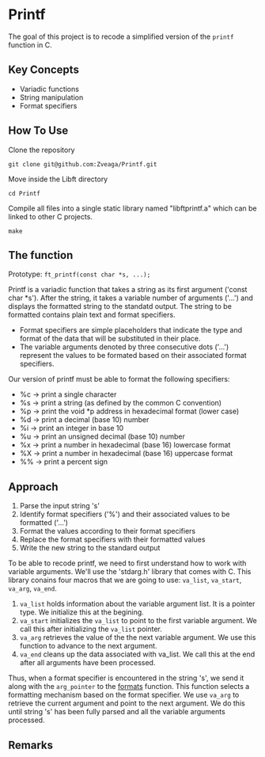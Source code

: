 # Printf
The goal of this project is to recode a simplified version of the `printf` function in C.

## Key Concepts
- Variadic functions
- String manipulation
- Format specifiers

## How To Use
Clone the repository
```
git clone git@github.com:Zveaga/Printf.git
```
Move inside the Libft directory
```
cd Printf

```
Compile all files into a single static library named "libftprintf.a" which can be linked to other C projects.
```
make
```

## The function

Prototype: `ft_printf(const char *s, ...);`

Printf is a variadic function that takes a string as its first argument ('const char *s'). After the string, it takes a variable number of arguments ('...') and displays the formatted string to the standatd output. The string to be formatted contains plain text and format specifiers.

- Format specifiers are simple placeholders that indicate the type and format of the data that will be substituted in their place.
- The variable arguments denoted by three consecutive dots ('...') represent the values to be formated based on their associated format specifiers.

Our version of printf must be able to format the following specifiers:

- %c -> print a single character
- %s -> print a string (as defined by the common C convention)
- %p -> print the void *p address in hexadecimal format (lower case)
- %d -> print a decimal (base 10) number
- %i -> print an integer in base 10
- %u -> print an unsigned decimal (base 10) number
- %x -> print a number in hexadecimal (base 16) lowercase format
- %X -> print a number in hexadecimal (base 16) uppercase format
- %% -> print a percent sign

## Approach

1. Parse the input string 's'
2. Identify format specifiers ('%') and their associated values to be formatted ('...')
3. Format the values according to their format specifiers
4. Replace the format specifiers with their formatted values
5. Write the new string to the standard output

To be able to recode printf, we need to first understand how to work with variable arguments. We'll use the 'stdarg.h' library that comes with C. This library conains four macros that we are going to use: `va_list`, `va_start`, `va_arg`, `va_end`.
1. `va_list` holds information about the variable argument list. It is a pointer type. We initialize this at the begining.
2. `va_start` initializes the `va_list` to point to the first variable argument. We call this after initializing the `va_list` pointer.
4. `va_arg` retrieves the value of the the next variable argument. We use this function to advance to the next argument.
5. `va_end` cleans up the data associated with va_list. We call this at the end after all arguments have been processed.

Thus, when a format specifier is encountered in the string 's', we send it along with the `arg_pointer` to the [formats](https://github.com/Zveaga/Printf/blob/main/ft_printf.c) function. This function selects a formatting mechanism based on the format specifier. We use `va_arg` to retrieve the current argument and point to the next argument. We do this until string 's' has been fully parsed and all the variable arguments processed.


## Remarks





